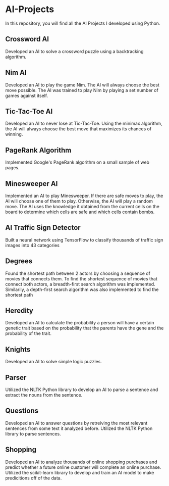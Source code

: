 # AI-Projects

In this repository, you will find all the AI Projects I developed using Python.

## Crossword AI
  Developed an AI to solve a crossword puzzle using a backtracking algorithm.
  
## Nim AI
  Developed an AI to play the game Nim. The AI will always choose the best move possible. 
  The AI was trained to play Nim by playing a set number of games against itself. 
  
## Tic-Tac-Toe AI
  Developed an AI to never lose at Tic-Tac-Toe. Using the minimax algorithm, the AI will always choose the best move that maximizes its chances of winning.
  
## PageRank Algorithm
Implemented Google's PageRank algorithm on a small sample of web pages. 

## Minesweeper AI
Implemented an AI to play Minesweeper. If there are safe moves to play, the AI will choose one of them to play. Otherwise, the AI will play a random move. The AI uses the knowledge it obtained from the current cells on the board to determine which cells are safe and which cells contain bombs.

## AI Traffic Sign Detector
Built a neural network using TensorFlow to classify thousands of traffic sign images into 43 categories

## Degrees 
Found the shortest path between 2 actors by choosing a sequence of movies that connects them. To find the shortest sequence of movies that connect both actors, a breadth-first search algorithm was implemented. Similarily, a depth-first search algorithm was also implemented to find the shortest path

## Heredity 
Developed an AI to calculate the probability a person will have a certain genetic trait based on the probability that the parents have the gene and the probability of the trait.

## Knights 
Developed an AI to solve simple logic puzzles.

## Parser 
Utilized the NLTK Python library to develop an AI to parse a sentence and extract the nouns from the sentence.

## Questions 
Developed an AI to answer questions by retreiving the most relevant sentences from some text it analyzed before. Utilized the NLTK Python library to parse sentences. 

## Shopping
Developed an AI to analyze thousands of online shopping purchases and predict whether a future online customer will complete an online purchase. Utilized the scikit-learn library to develop and train an AI model to make predicitions off of the data.



